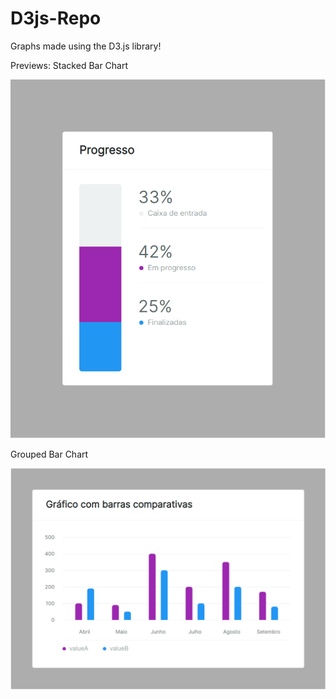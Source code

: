 # D3js-Repo
Graphs made using the D3.js library!

Previews:
Stacked Bar Chart

![Stacked Bar Chart](https://github.com/TheCopceski/D3js-Repo/blob/main/Progresso%20StackedBar/Progresso%20StackeBar.PNG)

Grouped Bar Chart

![Grouped Bar Chart](https://github.com/TheCopceski/D3js-Repo/blob/main/Grouped%20Bar%20Chart/Grouped%20Bar%20Chart.PNG)
